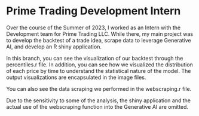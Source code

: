 # Prime Trading Development Intern
Over the course of the Summer of 2023, I worked as an Intern with the Development team for Prime Trading LLC. While there, my main project was to develop the backtest of a trade idea, scrape data to leverage Generative AI, and develop an R shiny application.


In this branch, you can see the visualization of our backtest through the percentiles.r file. In addition, you can see how we visualized the distribution of each price by time to understand the statistical nature of the model. The output visualizations are encapsulated in the image files.

You can also see the data scraping we performed in the webscraping.r file.

Due to the sensitivity to some of the analysis, the shiny application and the actual use of the webscraping function into the Generative AI are omitted.
